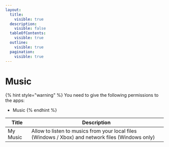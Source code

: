 ```yaml
---
layout:
  title:
    visible: true
  description:
    visible: false
  tableOfContents:
    visible: true
  outline:
    visible: true
  pagination:
    visible: true
---
```


# Music

{% hint style="warning" %}
You need to give the following permissions to the apps:

* Music
{% endhint %}

| Title    | Description                                                                                       |
| -------- | ------------------------------------------------------------------------------------------------- |
| My Music | Allow to listen to musics from your local files (Windows / Xbox) and network files (Windows only) |
